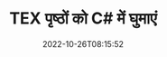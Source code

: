 ---
############################# Static ############################
layout: "auto-gen-merger"
date: 2022-10-26T08:15:52
draft: false
otherformats: pdf xps epub

############################# Head ############################
head_title: "TEX पृष्ठों को C# में घुमाएं - 90, 180, 270 कोण पर घुमाएं"
head_description: "दस्तावेज़ विलय API का उपयोग करके किसी TEX फ़ाइल के विशिष्ट या सभी दस्तावेज़ पृष्ठों को 90, 180, 270 रोटेशन कोण पर घुमाएँ।"

############################# Header ############################
title: "TEX पृष्ठों को C# में घुमाएं"
description: "TEX पृष्ठों को .NET कोड की कुछ पंक्तियों के साथ घुमाएं।"
bg_image: "https://cms.admin.containerize.com/templates/aspose/App_Themes/V3/images/bg/header1.png"
bg_overlay: false
button:
    enable: true
    icon: "fas fa-arrow-down"
    label: "नि: शुल्क परीक्षण डाउनलोड करें"
    link: "https://downloads.groupdocs.com/merger/net"

############################# SubMenu ############################
submenu:
    enable: true

    left:
        img_alt: "GroupDocs.Merger for .NET"
        image: "https://cms.admin.containerize.com/templates/groupdocs/images/product-logos/90x90-noborder/groupdocs-merger-net.png"
        product: "GroupDocs.Merger"
        platform: ".NET"

    middle:
        button:

            # button loop
            - link: "https://apireference.groupdocs.com/merger/net"
              text: "एपीआई संदर्भ"

            # button loop
            - link: "https://github.com/groupdocs-merger"
              text: "कोड उदाहरण"

            # button loop
            - link: "https://products.groupdocs.app/merger/family"
              text: "लाइव डेमो"

            # button loop
            - link: "https://purchase.groupdocs.com/pricing/merger/net"
              text: "मूल्य निर्धारण"

    right:
        link_download: "https://downloads.groupdocs.com/merger"
        link_learn: "https://docs.groupdocs.com/merger/net"
        link_buy: "https://purchase.groupdocs.com"

############################# About ############################
about:
    enable: true
    title: "GroupDocs.Merger for .NET API के बारे में"
    content: |
        [GroupDocs.Merger for .NET](/hi/merger/net/) PDF, Microsoft Office (Word, Excel, PowerPoint) सहित दस्तावेज़ स्वरूपों की एक विस्तृत श्रृंखला के बीच सुरक्षित रूप से मर्ज और विभाजित करने का एक सरल समाधान प्रदान करता है , OneNote), OpenDocument, HTML, चित्र और कई अन्य .NET अनुप्रयोगों के भीतर। कोड की केवल कुछ पंक्तियों को जोड़कर, कई दस्तावेज़ संचालन करें जैसे कि दस्तावेज़ों के भीतर पृष्ठों के उन्मुखीकरण को स्थानांतरित करना, हटाना, घुमाना, स्वैप करना, निकालना या बदलना। दस्तावेज़ मर्ज करने वाला एपीआई पृष्ठ पर दस्तावेज़ संरचना, स्वरूपण और सामग्री का विश्लेषण करने के लिए छवि के रूप में दस्तावेज़ पृष्ठों का पूर्वावलोकन करने का भी समर्थन करता है।
        
        GroupDocs.Merger API कॉर्पोरेट समाधानों के लिए एक सही विकल्प है जिसके लिए फ़ाइल पृष्ठ रोटेशन सुविधाओं की आवश्यकता होती है। ये एपीआई .NET Framework, .NET Standard, .NET Core, Mono सहित सभी प्रमुख ऑपरेटिंग सिस्टम और प्लेटफॉर्म पर अच्छी तरह से समर्थित हैं।

############################# Steps ############################
steps:
    enable: true
    title_left: "TEX फ़ाइल पृष्ठों को .NET में घुमाएं"
    content_left: |
        [GroupDocs.Merger for .NET](/hi/merger/net/) डेवलपर्स के लिए C# फ़ाइल के भीतर कुछ विशिष्ट या सभी पृष्ठों को 90 पर एक TEX फ़ाइल में घुमाना आसान बनाता है। कुछ आसान चरणों को लागू करके 180 या 270 रोटेशन कोण।
        
        * वांछित रोटेशन एंगल और पेज नंबर के साथ **रोटेटऑप्शन** इनिशियलाइज़ करें।
        * **विलय** का नया उदाहरण बनाएं और स्रोत दस्तावेज़ पथ को कंस्ट्रक्टर पैरामीटर के रूप में पास करें।
        * **RotatePages** पर कॉल करें और **RotateOptions** ऑब्जेक्ट पास करें।
        * **सहेजें** पर कॉल करें और परिणामी दस्तावेज़ को सहेजने के लिए फ़ाइल पथ निर्दिष्ट करें।

    title_right: "सिस्टम आवश्यकताएं"
    content_right: |
        GroupDocs.Merger for .NET API सभी प्रमुख प्लेटफॉर्म और ऑपरेटिंग सिस्टम पर समर्थित हैं। नीचे दिए गए कोड को निष्पादित करने से पहले, कृपया सुनिश्चित करें कि आपके सिस्टम पर निम्नलिखित पूर्वापेक्षाएँ स्थापित हैं।

        * ऑपरेटिंग सिस्टम: माइक्रोसॉफ्ट विंडोज, लिनक्स, मैकओएस
        * विकास परिवेश: Visual Studio, Xamarin, MonoDevelop
        * फ़्रेमवर्क: .NET Framework, .NET Standard, .NET Core, Mono
        * [NuGet](https://www.nuget.org/packages/groupdocs.merger) से GroupDocs.Merger for .NET का नवीनतम संस्करण डाउनलोड करें
         
    code: |
     {{% merger/additional-styles %}}
     {{< merger/code-merger title="C# उदाहरण कोड का उपयोग करके TEX फ़ाइल पृष्ठों को कैसे घुमाएँ">}}

        ```csharp    
        // GroupDocs.Merger API का उपयोग करके TEX फ़ाइल पृष्ठों को घुमाएँ
        // घुमाने के लिए घूर्णन कोण और पृष्ठ संख्या निर्दिष्ट करने के लिए RotateOptions वर्ग प्रारंभ करें
        RotateOptions rotateOptions = new RotateOptions(RotateMode.Rotate180, new int[] { 2, 3 });

        // इनपुट TEX दस्तावेज़ के साथ त्वरित विलय
        using (Merger merger = new Merger("input.tex"))
          {
            // RotatePages विधि को कॉल करें और उस पर RotateOptions ऑब्जेक्ट पास करें
            merger.RotatePages(rotateOptions);
    
            // सहेजें विधि को कॉल करें और आउटपुट दस्तावेज़ को सहेजने के लिए वांछित फ़ाइल पथ पास करें
            merger.Save("output.tex");
          }
        ```
     {{< /merger/code-merger >}}

############################# Demos ############################
demos:
    enable: true
    title: "लाइव डेमो - घुमाएँ TEX फ़ाइल पेज ऑनलाइन"
    content: |
       [GroupDocs.Merger Live Demos](https://products.groupdocs.app/splitter/rotate-pages/tex) वेबसाइट पर जाकर TEX फ़ाइल पेजों को अभी घुमाएँ।
       लाइव डेमो के निम्नलिखित लाभ हैं।
        
############################# About Formats ############################
about_formats:
    enable: true

############################# More Formats ############################
more_formats:
    enable: true
    title: "अन्य दस्तावेज़ स्वरूपों के पृष्ठ घुमाएँ"
    content: |
        फ़ाइल स्वरूपों और छवियों के लिए .NET दस्तावेज़ विलय और विभाजित API। नीचे बताए अनुसार कुछ लोकप्रिय फ़ाइल स्वरूपों को घुमाएँ।

############################# Back to top ###############################
back_to_top:
    enable: true
---